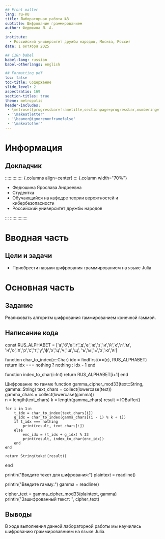 ```yaml
---
## Front matter
lang: ru-RU
title: Лабораторная работа №3
subtitle: Шифрование граммированием
author: Федюшина Я. А. 
  - 
institute:
  - Российский университет дружбы народов, Москва, Россия
date: 1 октября 2025

## i18n babel
babel-lang: russian
babel-otherlangs: english

## Formatting pdf
toc: false
toc-title: Содержание
slide_level: 2
aspectratio: 169
section-titles: true
theme: metropolis
header-includes:
 - \metroset{progressbar=frametitle,sectionpage=progressbar,numbering=fraction}
 - '\makeatletter'
 - '\beamer@ignorenonframefalse'
 - '\makeatother'
---
```


# Информация

## Докладчик

:::::::::::::: {.columns align=center}
::: {.column width="70%"}

  * Федюшина Ярослава Андреевна
  * Студентка
  * Обучающийся на кафедре теории вероятностей и кибербезопасности
  * Российский университет дружбы народов

:::
::::::::::::::

# Вводная часть

## Цели и задачи

- Приобрести навыки шифрования граммированием на языке Julia

# Основная часть

## Задание

Реализовать алгоритм шифрования гаммированием конечной гаммой.

## Написание кода

const RUS_ALPHABET = ['а','б','в','г','д','е','ж','з','и','й','к','л','м',
                      'н','о','п','р','с','т','у','ф','х','ц','ч','ш','щ',
                      'ъ','ы','ь','э','ю','я']

function char_to_index(c::Char)
    idx = findfirst(==(c), RUS_ALPHABET)
    return idx === nothing ? nothing : idx - 1
end

function index_to_char(i::Int)
    return RUS_ALPHABET[i+1]
end

Шифрование по гамме
function gamma_cipher_mod33(text::String, gamma::String)
    text_chars = collect(lowercase(text))   
    gamma_chars = collect(lowercase(gamma))  
    n = length(text_chars)
    k = length(gamma_chars)
    result = IOBuffer()

    for i in 1:n
        t_idx = char_to_index(text_chars[i])
        g_idx = char_to_index(gamma_chars[(i - 1) % k + 1])
        if t_idx === nothing
            print(result, text_chars[i]) 
        else
            enc_idx = (t_idx + g_idx) % 33
            print(result, index_to_char(enc_idx))
        end
    end

    return String(take!(result))
end

println("Введите текст для шифрования:")
plaintext = readline()

println("Введите гамму:")
gamma = readline()

cipher_text = gamma_cipher_mod33(plaintext, gamma)
println("Зашифрованный текст: ", cipher_text)

## Выводы

В ходе выполнения данной лабораторной работы мы научились шифрованию граммировавнием на языке Julia. 
